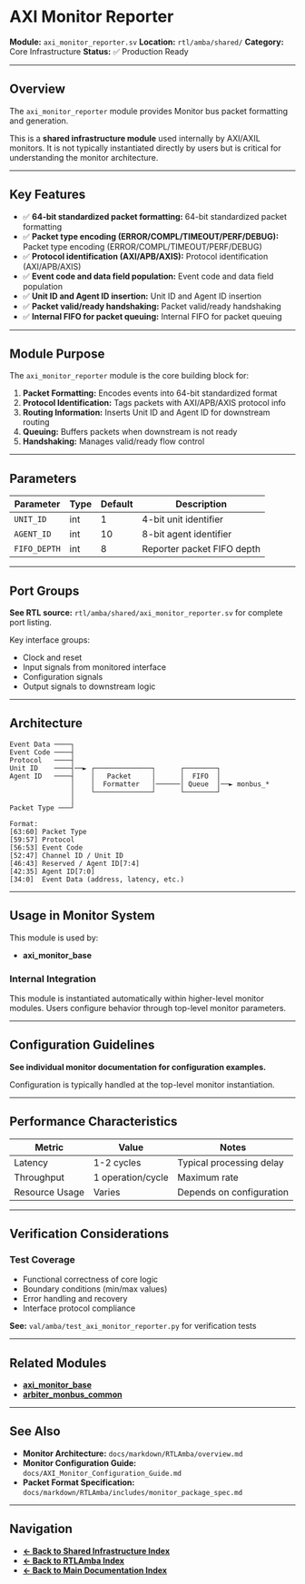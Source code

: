 # AXI Monitor Reporter

**Module:** `axi_monitor_reporter.sv`
**Location:** `rtl/amba/shared/`
**Category:** Core Infrastructure
**Status:** ✅ Production Ready

---

## Overview

The `axi_monitor_reporter` module provides Monitor bus packet formatting and generation.

This is a **shared infrastructure module** used internally by AXI/AXIL monitors. It is not typically instantiated directly by users but is critical for understanding the monitor architecture.

---

## Key Features

- ✅ **64-bit standardized packet formatting:** 64-bit standardized packet formatting
- ✅ **Packet type encoding (ERROR/COMPL/TIMEOUT/PERF/DEBUG):** Packet type encoding (ERROR/COMPL/TIMEOUT/PERF/DEBUG)
- ✅ **Protocol identification (AXI/APB/AXIS):** Protocol identification (AXI/APB/AXIS)
- ✅ **Event code and data field population:** Event code and data field population
- ✅ **Unit ID and Agent ID insertion:** Unit ID and Agent ID insertion
- ✅ **Packet valid/ready handshaking:** Packet valid/ready handshaking
- ✅ **Internal FIFO for packet queuing:** Internal FIFO for packet queuing

---

## Module Purpose

The `axi_monitor_reporter` module is the core building block for:

1. **Packet Formatting:** Encodes events into 64-bit standardized format
2. **Protocol Identification:** Tags packets with AXI/APB/AXIS protocol info
3. **Routing Information:** Inserts Unit ID and Agent ID for downstream routing
4. **Queuing:** Buffers packets when downstream is not ready
5. **Handshaking:** Manages valid/ready flow control

---

## Parameters

| Parameter | Type | Default | Description |
|-----------|------|---------|-------------|
| `UNIT_ID` | int | 1 | 4-bit unit identifier |
| `AGENT_ID` | int | 10 | 8-bit agent identifier |
| `FIFO_DEPTH` | int | 8 | Reporter packet FIFO depth |

---

## Port Groups

**See RTL source:** `rtl/amba/shared/axi_monitor_reporter.sv` for complete port listing.

Key interface groups:
- Clock and reset
- Input signals from monitored interface
- Configuration signals
- Output signals to downstream logic

---

## Architecture

```
Event Data ────┐
Event Code ────┤
Protocol   ────┤
Unit ID    ────┤──► ┌──────────────┐      ┌────────┐
Agent ID   ────┤    │   Packet     │      │  FIFO  │
               │    │  Formatter   │──────│ Queue  │──► monbus_*
               │    └──────────────┘      └────────┘
               │
Packet Type ───┘

Format:
[63:60] Packet Type
[59:57] Protocol
[56:53] Event Code
[52:47] Channel ID / Unit ID
[46:43] Reserved / Agent ID[7:4]
[42:35] Agent ID[7:0]
[34:0]  Event Data (address, latency, etc.)
```

---

## Usage in Monitor System

This module is used by:

- **axi_monitor_base**

### Internal Integration

This module is instantiated automatically within higher-level monitor modules. Users configure behavior through top-level monitor parameters.

---

## Configuration Guidelines

**See individual monitor documentation for configuration examples.**

Configuration is typically handled at the top-level monitor instantiation.

---

## Performance Characteristics

| Metric | Value | Notes |
|--------|-------|-------|
| Latency | 1-2 cycles | Typical processing delay |
| Throughput | 1 operation/cycle | Maximum rate |
| Resource Usage | Varies | Depends on configuration |

---

## Verification Considerations

### Test Coverage

- Functional correctness of core logic
- Boundary conditions (min/max values)
- Error handling and recovery
- Interface protocol compliance

**See:** `val/amba/test_axi_monitor_reporter.py` for verification tests

---

## Related Modules

- **[axi_monitor_base](./axi_monitor_base.md)**
- **[arbiter_monbus_common](./arbiter_monbus_common.md)**

---

## See Also

- **Monitor Architecture:** `docs/markdown/RTLAmba/overview.md`
- **Monitor Configuration Guide:** `docs/AXI_Monitor_Configuration_Guide.md`
- **Packet Format Specification:** `docs/markdown/RTLAmba/includes/monitor_package_spec.md`

---

## Navigation

- **[← Back to Shared Infrastructure Index](./README.md)**
- **[← Back to RTLAmba Index](../index.md)**
- **[← Back to Main Documentation Index](../../index.md)**
